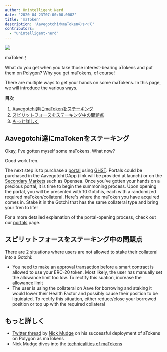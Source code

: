 ```yaml
---
author: Unintelligent Nerd
date: '2020-04-23T07:00:00.000Z'
title: 'maToken'
description: 'AavegotchiのmaTokenのすべて'
contributors:
  - "unintelligent-nerd"
---
```


<div class="headerImageContainer">
<img class="headerImage" src="/matokens/matoken.png">
<p class="headerImageText">maToken！</p>
</div>

What do you get when you take those interest-bearing aTokens and put them on [Polygon](/glossary#polygon)? Why you get maTokens, of course!

There are multiple ways to get your hands on some maTokens. In this page, we will introduce the various ways.

<div class="contentsBox">

**目次**

<ol>
<li><a href=#staking-matokens-into-aavegotchis>Aavegotchi達にmaTokenをステーキング</a></li>
<li><a href=#problems-while-staking-spirit-force>スピリットフォースをステーキング中の問題点</a></li>
<li><a href=#learn-more>もっと詳しく</a></li>
</ol>

</div>

## Aavegotchi達にmaTokenをステーキング

Okay, I've gotten myself some maTokens. What now?

Good work fren.

The next step is to purchase a [portal](/portals) using [GHST](/ghst). Portals could be purchased in the Aavegotchi DApp (link will be provided at launch) or on the [Secondary Markets](/marketplace) such as Opensea. Once you've gotten your hands on a precious portal, it is time to begin the summoning process. Upon opening the portal, you will be presented with 10 Gotchis, each with a randomized required maToken/collateral. Here's where the maToken you have acquired comes in. Stake it in the Gotchi that has the same collateral type and bring your fren to life!

For a more detailed explanation of the portal-opening process, check out our [portals](/portals) page.

## スピリットフォースをステーキング中の問題点

There are 2 situations where users are not allowed to stake their collateral into a Gotchi:

* You need to make an approval transaction before a smart contract is allowed to use your ERC-20 token. Most likely, the user has manually set the allowance limit too low. To rectify this suation, increase the allowance limit
* The user is using the collateral on Aave for borrowing and staking it would lower their Health Factor and possibly cause their position to be liquidated. To rectify this situation, either reduce/close your borrowed position or top up with the required collateral

## もっと詳しく

* [Twitter thread](https://twitter.com/mudgen/status/1352399348219445250) by [Nick Mudge](/team#nick-mudge) on his successful deployment of aTokens on Polygon as maTokens
* Nick Mudge dives into the [technicalities of maTokens](https://aavegotchi.substack.com/p/aaves-interest-bearing-atokens-on)
